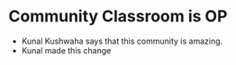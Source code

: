 # Community Classroom is OP

- Kunal Kushwaha says that this community is amazing.
- Kunal made this change
